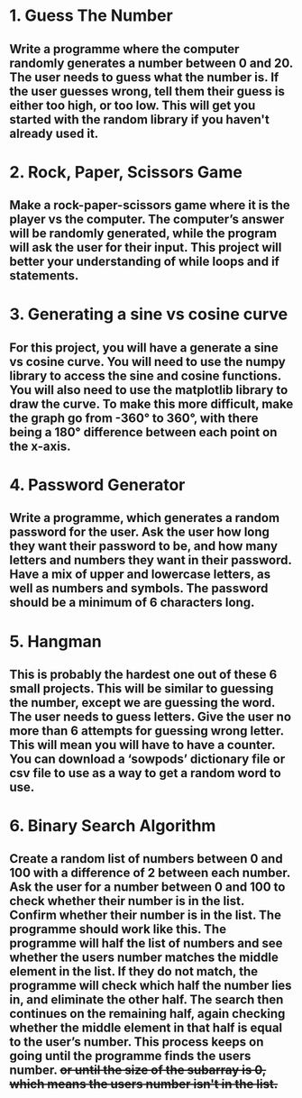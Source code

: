 # 1. Guess The Number
## Write a programme where the computer randomly generates a number between 0 and 20. The user needs to guess what the number is. If the user guesses wrong, tell them their guess is either too high, or too low. This will get you started with the random library if you haven't already used it.

# 2. Rock, Paper, Scissors Game
## Make a rock-paper-scissors game where it is the player vs the computer. The computer’s answer will be randomly generated, while the program will ask the user for their input. This project will better your understanding of while loops and if statements.

# 3. Generating a sine vs cosine curve
## For this project, you will have a generate a sine vs cosine curve. You will need to use the numpy library to access the sine and cosine functions. You will also need to use the matplotlib library to draw the curve. To make this more difficult, make the graph go from -360° to 360°, with there being a 180° difference between each point on the x-axis.

# 4. Password Generator
## Write a programme, which generates a random password for the user. Ask the user how long they want their password to be, and how many letters and numbers they want in their password. Have a mix of upper and lowercase letters, as well as numbers and symbols. The password should be a minimum of 6 characters long.

# 5. Hangman
## This is probably the hardest one out of these 6 small projects. This will be similar to guessing the number, except we are guessing the word. The user needs to guess letters. Give the user no more than 6 attempts for guessing wrong letter. This will mean you will have to have a counter. You can download a ‘sowpods’ dictionary file or csv file to use as a way to get a random word to use.

# 6. Binary Search Algorithm
## Create a random list of numbers between 0 and 100 with a difference of 2 between each number. Ask the user for a number between 0 and 100 to check whether their number is in the list. Confirm whether their number is in the list. The programme should work like this. The programme will half the list of numbers and see whether the users number matches the middle element in the list. If they do not match, the programme will check which half the number lies in, and eliminate the other half. The search then continues on the remaining half, again checking whether the middle element in that half is equal to the user’s number. This process keeps on going until the programme finds the users number. ~~or until the size of the subarray is 0, which means the users number isn't in the list.~~
